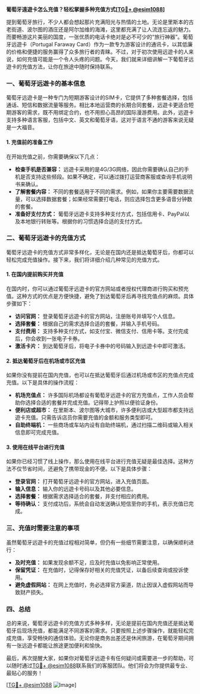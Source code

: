 **葡萄牙遠遊卡怎么充值？轻松掌握多种充值方式[[TG💪+ @esim1088](https://t.me/s/esim1088)]**

提到葡萄牙旅行，不少人都会想起那片充满阳光与热情的土地。无论是里斯本的古老街道、波尔图的酒庄还是阿尔加维的海滩，这里都充满了让人流连忘返的魅力。而要畅游这片美丽的国度，一张优质的电话卡绝对是必不可少的“旅行神器”。葡萄牙远遊卡（Portugal Faraway Card）作为一款专为游客设计的通讯卡，以其低廉的价格和便捷的服务赢得了众多旅行者的青睐。不过，对于初次使用远遊卡的人来说，如何充值可能是一个令人头疼的问题。今天，我们就来详细讲解一下葡萄牙远遊卡的充值方法，让你在旅途中随时保持联系。

### **一、葡萄牙远遊卡的基本信息**

葡萄牙远遊卡是一种专门为短期游客设计的SIM卡，它提供了多种套餐选择，包括通话、短信和数据流量等服务。相比本地运营商的长期合同套餐，远遊卡更适合短期游客的需求，既不用绑定合约，也不用担心高昂的国际漫游费用。此外，远遊卡支持多种语言客服，包括中文、英文和葡萄牙语，这对于语言不通的游客来说无疑是一大福音。

#### **1. 充值前的准备工作**
在开始充值之前，你需要确保以下几点：
- **检查手机是否兼容：** 远遊卡采用的是4G/3G网络，因此你需要确认自己的手机是否支持这些频段。如果不确定，可以通过拨打运营商客服或查询手机说明书来确认。
- **了解套餐内容：** 不同的套餐适用于不同的需求。例如，如果你主要需要数据流量，可以选择数据套餐；如果经常需要打电话，则应选择包含更多语音分钟数的套餐。
- **准备好支付方式：** 葡萄牙远遊卡支持多种支付方式，包括信用卡、PayPal以及本地银行转账等。根据你的习惯选择合适的支付方式。

### **二、葡萄牙远遊卡的充值方式**

葡萄牙远遊卡的充值方式非常多样化，无论是在国内还是抵达葡萄牙后，你都可以轻松完成充值操作。接下来，我们将详细介绍几种常见的充值方式。

#### **1. 在国内提前购买并充值**
在国内时，你可以通过葡萄牙远遊卡的官方网站或者授权代理商进行购买和预充值。这种方式的优点是方便快捷，避免了到达葡萄牙后再寻找充值点的麻烦。具体步骤如下：

- **访问官网：** 登录葡萄牙远遊卡的官方网站，注册账号并填写个人信息。
- **选择套餐：** 根据自己的需求选择合适的套餐，并输入手机号码。
- **支付费用：** 支持多种支付方式，如支付宝、微信支付、信用卡等。支付完成后，你会收到一张电子卡券。
- **激活卡片：** 到达葡萄牙后，将电子卡券中的号码输入到远遊卡中即可激活。

#### **2. 抵达葡萄牙后在机场或市区充值**
如果你没有提前在国内充值，也可以在抵达葡萄牙后通过机场或市区的充值点完成充值。以下是具体的操作流程：

- **机场充值点：** 许多国际机场都设有葡萄牙远遊卡的官方充值点，工作人员会帮助你选择合适的套餐并完成充值。记得带上护照以便验证身份。
- **便利店或超市：** 在里斯本、波尔图等大城市，许多便利店或大型超市都支持远遊卡充值。只需告诉店员你需要充值的金额和服务类型即可。
- **自助终端机：** 一些商场或车站内设有自助终端机，通过扫描二维码或输入相关信息即可完成充值。

#### **3. 使用在线平台进行充值**
如果你已经习惯了线上操作，那么使用在线平台进行充值无疑是最佳选择。这种方法不仅节省时间，还避免了携带现金的不便。以下是具体步骤：

- **登录官网：** 打开葡萄牙远遊卡的官方网站，进入充值页面。
- **输入信息：** 输入你的远遊卡号码以及其他必要信息。
- **选择套餐：** 根据需求选择适合的套餐，并支付相应的费用。
- **等待确认：** 支付成功后，系统会自动发送确认短信至你的手机，表示充值已完成。

### **三、充值时需要注意的事项**

虽然葡萄牙远遊卡的充值过程相对简单，但仍有一些细节需要注意，以确保顺利进行：

- **及时充值：** 如果发现余额不足，应及时充值以免影响正常使用。
- **保留凭证：** 在充值时，记得保存好相关的充值凭证，以备后续查询或投诉使用。
- **避免虚假网站：** 在网上充值时，务必选择官方渠道，防止因误入虚假网站而导致财产损失。

### **四、总结**

总的来说，葡萄牙远遊卡的充值方式多种多样，无论是提前在国内充值还是抵达葡萄牙后现场充值，都能满足不同游客的需求。只要按照上述步骤操作，就能轻松完成充值，享受畅快的通信体验。无论你是商务出差还是休闲旅游，在葡萄牙期间拥有一张远遊卡都能让旅途更加便利和愉快。

最后，再次提醒大家，如果你对葡萄牙远遊卡有任何疑问或需要进一步的帮助，可以随时通过[TG💪+ @esim1088](https://t.me/s/esim1088)联系我们的客服团队。他们将会为你提供最专业、最贴心的服务！

[[TG💪+ @esim1088](https://t.me/s/esim1088) ![Image](https://i.postimg.cc/4NQfJmqS/Snipaste-2025-05-13-00-14-12.png)]
